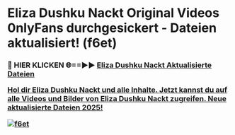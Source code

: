 # Eliza Dushku Nackt Original Videos 0nlyFans durchgesickert - Dateien aktualisiert! (f6et)

<h3>🔴 HIER KLICKEN 🌐==►► <a href="https://tinyurl.com/h6vf6nb8" rel="nofollow">Eliza Dushku Nackt Aktualisierte Dateien

Hol dir Eliza Dushku Nackt und alle Inhalte. Jetzt kannst du auf alle Videos und Bilder von Eliza Dushku Nackt zugreifen. Neue aktualisierte Dateien 2025!

[![f6et](https://i.imgur.com/sD4kR3V.gif)](https://tinyurl.com/h6vf6nb8)
